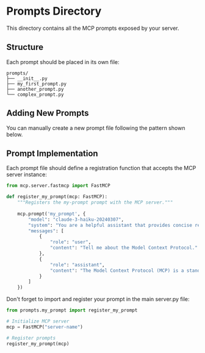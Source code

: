 # Prompts Directory

This directory contains all the MCP prompts exposed by your server.

## Structure

Each prompt should be placed in its own file:
```
prompts/
├── __init__.py
├── my_first_prompt.py
├── another_prompt.py
└── complex_prompt.py
```

## Adding New Prompts

You can manually create a new prompt file following the pattern shown below.

## Prompt Implementation

Each prompt file should define a registration function that accepts the MCP server instance:

```python
from mcp.server.fastmcp import FastMCP

def register_my_prompt(mcp: FastMCP):
    """Registers the my-prompt prompt with the MCP server."""
    
    mcp.prompt('my_prompt', {
        "model": "claude-3-haiku-20240307",
        "system": "You are a helpful assistant that provides concise responses.",
        "messages": [
            {
                "role": "user",
                "content": "Tell me about the Model Context Protocol."
            },
            {
                "role": "assistant",
                "content": "The Model Context Protocol (MCP) is a standard for building API servers that provide AI models with tools and context."
            }
        ]
    })
```

Don't forget to import and register your prompt in the main server.py file:

```python
from prompts.my_prompt import register_my_prompt

# Initialize MCP server
mcp = FastMCP("server-name")

# Register prompts
register_my_prompt(mcp) 